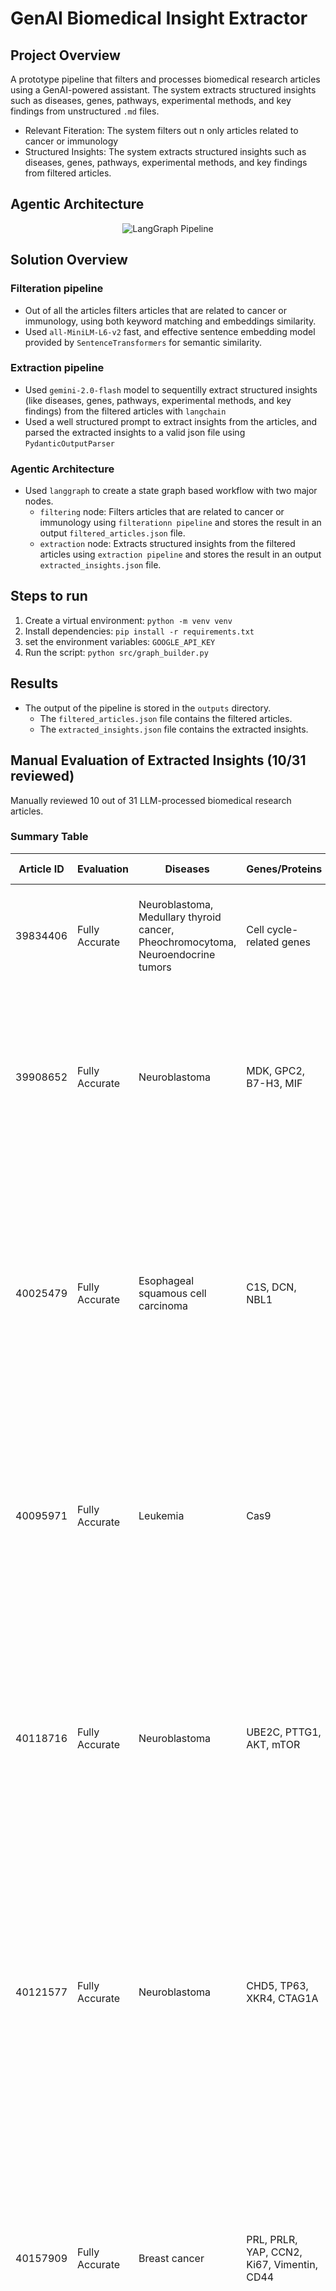 # GenAI Biomedical Insight Extractor

## Project Overview
A prototype pipeline that filters and processes biomedical research articles using a GenAI-powered assistant. The system extracts structured insights such as diseases, genes, pathways, experimental methods, and key findings from unstructured `.md` files.
- Relevant Fiteration: The system filters out n only articles related to cancer or immunology
- Structured Insights: The system extracts structured insights such as diseases, genes, pathways, experimental methods, and key findings from filtered articles.


## Agentic Architecture

<p align="center">
  <img src="langgraph_pipeline.png" alt="LangGraph Pipeline" />
</p>

## Solution Overview

### Filteration pipeline
- Out of all the articles filters articles that are related to cancer or immunology, using both keyword matching and embeddings similarity.
- Used `all-MiniLM-L6-v2` fast, and effective sentence embedding model provided by `SentenceTransformers` for semantic similarity.

### Extraction pipeline
- Used `gemini-2.0-flash` model to sequentilly extract structured insights (like  diseases, genes, pathways, experimental methods, and key findings) from the filtered articles with `langchain` 
- Used a well structured prompt to extract insights from the articles, and parsed the extracted insights to a valid json file using `PydanticOutputParser`

### Agentic Architecture
- Used `langgraph` to create a state graph based workflow with two major nodes.
    - `filtering` node: Filters articles that are related to cancer or immunology using `filterationn pipeline` and stores the result in an output `filtered_articles.json` file.
    - `extraction` node: Extracts structured insights from the filtered articles using `extraction pipeline` and stores the result in an output `extracted_insights.json` file.

## Steps to run
1. Create a virtual environment: ```python -m venv venv```
2. Install dependencies: ```pip install -r requirements.txt```
3. set the environment variables: ```GOOGLE_API_KEY```
4. Run the script: ```python src/graph_builder.py```

## Results
- The output of the pipeline is stored in the `outputs` directory.
    - The `filtered_articles.json` file contains the filtered articles.
    - The `extracted_insights.json` file contains the extracted insights.

## Manual Evaluation of Extracted Insights (10/31 reviewed)
Manually reviewed 10 out of 31 LLM-processed biomedical research articles.

### Summary Table

| Article ID | Evaluation | Diseases | Genes/Proteins | Pathways | Experimental Methods | Key Findings |
|------------|----------------|-----------|-------------|----|----|-----------------|
| 39834406 | Fully Accurate | Neuroblastoma, Medullary thyroid cancer, Pheochromocytoma, Neuroendocrine tumors | Cell cycle-related genes | Cell cycle progression | scRNA-seq | Summarized functions of cell cycle-related genes in neuroendocrine tumors and their potential as therapeutic targets |
| 39908652   | Fully Accurate | Neuroblastoma | MDK, GPC2, B7-H3, MIF      | Immunosuppressive tumor microenvironments | scRNA-seq, bulk-RNA sequencing, mass-spectrometry, PROTAC technology       | MIF is a potent inhibitor of CAR T-cell activation and killing capacity in neuroblastoma. Targeting MIF with PROTAC enhanced CAR T-cell activity. A multi-omics pipeline was developed to identify immunosuppressive TME factors. |
| 40025479   | Fully Accurate | Esophageal squamous cell carcinoma | C1S, DCN, NBL1         | *(None specified)*       | single-cell RNA sequencing, scRNA-seq | Identified dynamic alterations in the ESCC microenvironment post-NCRT. Developed a myCAF prognostic signature responsive to immunotherapy. C1S, DCN, and NBL1 were found as potential ESCC risk-related genes. Ep_c1 subtype showed better prognosis and complex communication with myCAFs. |
| 40095971   | Fully Accurate | Leukemia | Cas9           | Inflammatory signaling pathways | CRISPR-Cas9, electroporation, Sanger sequencing, immunoblotting | Describes a high-efficiency protocol for CRISPR-Cas9-mediated knockout in THP-1 leukemia cells using electroporation. Achieved up to 100% indels and >95% protein depletion. Validated via ICE and immunoblotting. Enables single-cell clone isolation. |
| 40118716   | Fully Accurate | Neuroblastoma | UBE2C, PTTG1, AKT, mTOR | AKT/mTOR pathway | Single-cell RNA sequencing, bulk RNA-seq | Single-cell transcriptomics identified 17 neuroblastoma subpopulations. Adavosertib was found effective against a high-risk subpopulation by disrupting the AKT/mTOR pathway. UBE2C and PTTG1 were key drivers of drug resistance and poor prognosis. Study demonstrates a framework for single-cell guided drug repurposing. |
| 40121577   | Fully Accurate | Neuroblastoma | CHD5, TP63, XKR4, CTAG1A          | Apoptosis, pyroptosis, ferroptosis, autophagy, necroptosis, cuproptosis, disulfidptosis, Fatty acid metabolism | Consensus clustering analysis, random survival forest analysis, GSEA, single-cell dataset analysis, UMAP, Western blotting, immunohistochemical staining | Developed a fatty acid metabolism prognostic risk model identifying CHD5, TP63, XKR4, and CTAG1A as hub genes. CHD5 inhibits neuroblastoma proliferation, invasion, and metastasis. TP63 strongly correlates with cell death pathways. The model enhances chemotherapy and immunotherapy strategies for neuroblastoma. |
| 40157909   | Fully Accurate | Breast cancer | PRL, PRLR, YAP, CCN2, Ki67, Vimentin, CD44 | Hippo pathway, PRL/PRLR pathway, YAP-CCN2 pathway | CRISPR knockout, bioinformatics, in vitro       | Revealed an antagonistic relationship between the PRL/PRLR differentiation pathway and the YAP-CCN2 oncogenic pathway in breast cancer. Promoting PRL/PRLR signaling while inhibiting YAP-CCN2 can suppress cancer cell proliferation and stem-like properties, suggesting a viable differentiation-based therapeutic strategy. |
| 40163809   | Fully Accurate | Acute Myeloid Leukemia, Myeloproliferative Neoplasm, Post-MPN AML, Leukemia | BCL-xL, BCL2L1, TP53, JAK2  | Apoptosis | Single-cell multi-omics analysis, BH3 profiling, PROTAC, cell line-derived xenograft model             | Post-MPN AML is dependent on BCL-xL. DT2216, a BCL-xL degrader, induced apoptosis and reduced tumor burden in vitro and in vivo. Higher BCL2L1 expression was observed in post-MPN AML, especially with TP53 and JAK2 mutations. DT2216 shows promise as a single or combination therapy in this high-risk subset. |
| 40165206   | Fully Accurate | HER2-positive breast cancer | ERBB2, SLC46A3, TSC1, TSC2, mTOR | mTOR complex 1 | CRISPR/Cas9, whole-genome knockout screens, single-guide RNA (sgRNA) library, competition growth assays, growth inhibition assays | CRISPR screens revealed TSC1 and TSC2 as novel T-DM1 resistance genes. Knockout of TSC1/TSC2 increased resistance to T-DM1. T-DM1 combined with mTOR inhibitor everolimus showed synergistic effects. Findings may guide future strategies to improve T-DM1 efficacy. |
| 40179430   | Fully Accurate | Neuroblastoma | STEAP2         | Tumor microenvironment | Single-cell analysis, genomic sequencing, transcriptome dataset analysis, immune infiltration analysis, drug sensitivity analysis | Developed a CAFs-based prognostic model for neuroblastoma. High STEAP2 expression was linked to poor prognosis. Validated using multiple analyses and experimental confirmation in NB tissues. STEAP2 identified as a potential therapeutic target. |

### Accuracy
- **Fully Accurate**: 10/10


## Contact

- **Name**: Amber Goswami
- **Email**: ambergoswami9@gmil.com
